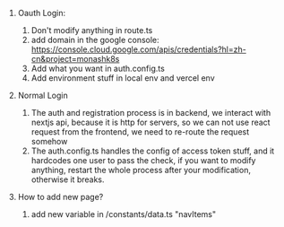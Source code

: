 1. Oauth Login:
   1. Don't modify anything in route.ts
   2. add domain in the google console: https://console.cloud.google.com/apis/credentials?hl=zh-cn&project=monashk8s
   3. Add what you want in auth.config.ts
   4. Add environment stuff in local env and vercel env

2. Normal Login
   1. The auth and registration process is in backend, we interact with nextjs api, because it is http for servers, so we can not use react request from the frontend, we need to re-route the request somehow
   2. The auth.config.ts handles the config of access token stuff, and it hardcodes one user to pass the check, if you want to modify anything, restart the whole process after your modification, otherwise it breaks.


3. How to add new page?
   1. add new variable in /constants/data.ts "navItems"
   